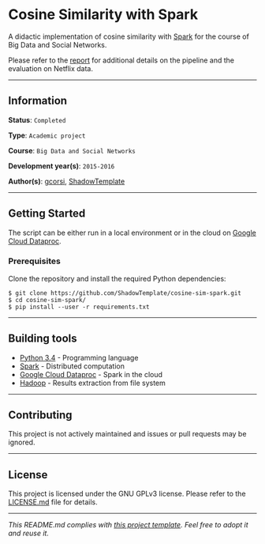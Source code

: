 # Cosine Similarity with Spark

A didactic implementation of cosine similarity with [Spark](
https://spark.apache.org/) for the course of Big Data and Social Networks.

Please refer to the [report](report.pdf) for additional details on the pipeline
and the evaluation on Netflix data.

---
## Information

**Status**: `Completed`

**Type**: `Academic project`

**Course**: `Big Data and Social Networks`

**Development year(s)**: `2015-2016`

**Author(s)**: [gcorsi](https://github.com/gcorsi), [ShadowTemplate](
https://github.com/ShadowTemplate)

---
## Getting Started

The script can be either run in a local environment or in the cloud on 
[Google Cloud Dataproc](https://cloud.google.com/dataproc/).

### Prerequisites

Clone the repository and install the required Python dependencies:

```
$ git clone https://github.com/ShadowTemplate/cosine-sim-spark.git
$ cd cosine-sim-spark/
$ pip install --user -r requirements.txt
```

---
## Building tools

* [Python 3.4](https://www.python.org/downloads/release/python-340/) - 
Programming language
* [Spark](https://spark.apache.org/) - Distributed computation
* [Google Cloud Dataproc](https://cloud.google.com/dataproc/) - Spark in the 
cloud
* [Hadoop](https://hadoop.apache.org/) - Results extraction from file system

---
## Contributing

This project is not actively maintained and issues or pull requests may be 
ignored.

---
## License

This project is licensed under the GNU GPLv3 license.
Please refer to the [LICENSE.md](LICENSE.md) file for details.

---
*This README.md complies with [this project template](
https://github.com/ShadowTemplate/project-template). Feel free to adopt it
and reuse it.*
